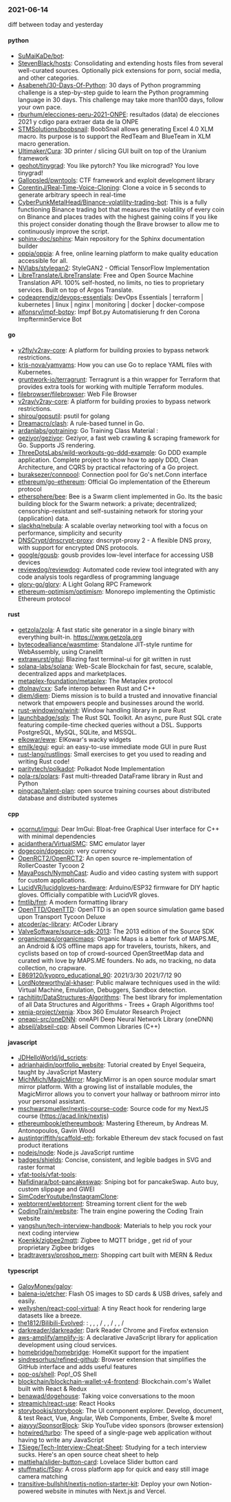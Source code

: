 ### 2021-06-14
diff between today and yesterday

#### python
* [SuMaiKaDe/bot](https://github.com/SuMaiKaDe/bot): 
* [StevenBlack/hosts](https://github.com/StevenBlack/hosts):  Consolidating and extending hosts files from several well-curated sources. Optionally pick extensions for porn, social media, and other categories.
* [Asabeneh/30-Days-Of-Python](https://github.com/Asabeneh/30-Days-Of-Python): 30 days of Python programming challenge is a step-by-step guide to learn the Python programming language in 30 days. This challenge may take more than100 days, follow your own pace.
* [rburhum/elecciones-peru-2021-ONPE](https://github.com/rburhum/elecciones-peru-2021-ONPE): resultados (data) de elecciones 2021 y cdigo para extraer data de la ONPE
* [STMSolutions/boobsnail](https://github.com/STMSolutions/boobsnail): BoobSnail allows generating Excel 4.0 XLM macro. Its purpose is to support the RedTeam and BlueTeam in XLM macro generation.
* [Ultimaker/Cura](https://github.com/Ultimaker/Cura): 3D printer / slicing GUI built on top of the Uranium framework
* [geohot/tinygrad](https://github.com/geohot/tinygrad): You like pytorch? You like micrograd? You love tinygrad! 
* [Gallopsled/pwntools](https://github.com/Gallopsled/pwntools): CTF framework and exploit development library
* [CorentinJ/Real-Time-Voice-Cloning](https://github.com/CorentinJ/Real-Time-Voice-Cloning): Clone a voice in 5 seconds to generate arbitrary speech in real-time
* [CyberPunkMetalHead/Binance-volatility-trading-bot](https://github.com/CyberPunkMetalHead/Binance-volatility-trading-bot): This is a fully functioning Binance trading bot that measures the volatility of every coin on Binance and places trades with the highest gaining coins If you like this project consider donating though the Brave browser to allow me to continuously improve the script.
* [sphinx-doc/sphinx](https://github.com/sphinx-doc/sphinx): Main repository for the Sphinx documentation builder
* [oppia/oppia](https://github.com/oppia/oppia): A free, online learning platform to make quality education accessible for all.
* [NVlabs/stylegan2](https://github.com/NVlabs/stylegan2): StyleGAN2 - Official TensorFlow Implementation
* [LibreTranslate/LibreTranslate](https://github.com/LibreTranslate/LibreTranslate): Free and Open Source Machine Translation API. 100% self-hosted, no limits, no ties to proprietary services. Built on top of Argos Translate.
* [codeaprendiz/devops-essentials](https://github.com/codeaprendiz/devops-essentials): DevOps Essentials | terraform | kubernetes | linux | nginx | monitoring | docker | docker-compose
* [alfonsrv/impf-botpy](https://github.com/alfonsrv/impf-botpy): Impf Bot.py   Automatisierung fr den Corona ImpfterminService Bot

#### go
* [v2fly/v2ray-core](https://github.com/v2fly/v2ray-core): A platform for building proxies to bypass network restrictions.
* [kris-nova/yamyams](https://github.com/kris-nova/yamyams): How you can use Go to replace YAML files with Kubernetes.
* [gruntwork-io/terragrunt](https://github.com/gruntwork-io/terragrunt): Terragrunt is a thin wrapper for Terraform that provides extra tools for working with multiple Terraform modules.
* [filebrowser/filebrowser](https://github.com/filebrowser/filebrowser):  Web File Browser
* [v2ray/v2ray-core](https://github.com/v2ray/v2ray-core): A platform for building proxies to bypass network restrictions.
* [shirou/gopsutil](https://github.com/shirou/gopsutil): psutil for golang
* [Dreamacro/clash](https://github.com/Dreamacro/clash): A rule-based tunnel in Go.
* [ardanlabs/gotraining](https://github.com/ardanlabs/gotraining): Go Training Class Material :
* [geziyor/geziyor](https://github.com/geziyor/geziyor): Geziyor, a fast web crawling & scraping framework for Go. Supports JS rendering.
* [ThreeDotsLabs/wild-workouts-go-ddd-example](https://github.com/ThreeDotsLabs/wild-workouts-go-ddd-example): Go DDD example application. Complete project to show how to apply DDD, Clean Architecture, and CQRS by practical refactoring of a Go project.
* [buraksezer/connpool](https://github.com/buraksezer/connpool): Connection pool for Go's net.Conn interface
* [ethereum/go-ethereum](https://github.com/ethereum/go-ethereum): Official Go implementation of the Ethereum protocol
* [ethersphere/bee](https://github.com/ethersphere/bee): Bee is a Swarm client implemented in Go. Its the basic building block for the Swarm network: a private; decentralized; censorship-resistant and self-sustaining network for storing your (application) data.
* [slackhq/nebula](https://github.com/slackhq/nebula): A scalable overlay networking tool with a focus on performance, simplicity and security
* [DNSCrypt/dnscrypt-proxy](https://github.com/DNSCrypt/dnscrypt-proxy): dnscrypt-proxy 2 - A flexible DNS proxy, with support for encrypted DNS protocols.
* [google/gousb](https://github.com/google/gousb): gousb provides low-level interface for accessing USB devices
* [reviewdog/reviewdog](https://github.com/reviewdog/reviewdog):  Automated code review tool integrated with any code analysis tools regardless of programming language
* [glory-go/glory](https://github.com/glory-go/glory): A Light Golang RPC Framework
* [ethereum-optimism/optimism](https://github.com/ethereum-optimism/optimism): Monorepo implementing the Optimistic Ethereum protocol

#### rust
* [getzola/zola](https://github.com/getzola/zola): A fast static site generator in a single binary with everything built-in. https://www.getzola.org
* [bytecodealliance/wasmtime](https://github.com/bytecodealliance/wasmtime): Standalone JIT-style runtime for WebAssembly, using Cranelift
* [extrawurst/gitui](https://github.com/extrawurst/gitui): Blazing  fast terminal-ui for git written in rust 
* [solana-labs/solana](https://github.com/solana-labs/solana): Web-Scale Blockchain for fast, secure, scalable, decentralized apps and marketplaces.
* [metaplex-foundation/metaplex](https://github.com/metaplex-foundation/metaplex): The Metaplex protocol
* [dtolnay/cxx](https://github.com/dtolnay/cxx): Safe interop between Rust and C++
* [diem/diem](https://github.com/diem/diem): Diems mission is to build a trusted and innovative financial network that empowers people and businesses around the world.
* [rust-windowing/winit](https://github.com/rust-windowing/winit): Window handling library in pure Rust
* [launchbadge/sqlx](https://github.com/launchbadge/sqlx):  The Rust SQL Toolkit. An async, pure Rust SQL crate featuring compile-time checked queries without a DSL. Supports PostgreSQL, MySQL, SQLite, and MSSQL.
* [elkowar/eww](https://github.com/elkowar/eww): ElKowar's wacky widgets
* [emilk/egui](https://github.com/emilk/egui): egui: an easy-to-use immediate mode GUI in pure Rust
* [rust-lang/rustlings](https://github.com/rust-lang/rustlings):  Small exercises to get you used to reading and writing Rust code!
* [paritytech/polkadot](https://github.com/paritytech/polkadot): Polkadot Node Implementation
* [pola-rs/polars](https://github.com/pola-rs/polars): Fast multi-threaded DataFrame library in Rust and Python
* [pingcap/talent-plan](https://github.com/pingcap/talent-plan): open source training courses about distributed database and distributed systemes

#### cpp
* [ocornut/imgui](https://github.com/ocornut/imgui): Dear ImGui: Bloat-free Graphical User interface for C++ with minimal dependencies
* [acidanthera/VirtualSMC](https://github.com/acidanthera/VirtualSMC): SMC emulator layer
* [dogecoin/dogecoin](https://github.com/dogecoin/dogecoin): very currency
* [OpenRCT2/OpenRCT2](https://github.com/OpenRCT2/OpenRCT2): An open source re-implementation of RollerCoaster Tycoon 2 
* [MayaPosch/NymphCast](https://github.com/MayaPosch/NymphCast): Audio and video casting system with support for custom applications.
* [LucidVR/lucidgloves-hardware](https://github.com/LucidVR/lucidgloves-hardware): Arduino/ESP32 firmware for DIY haptic gloves. Officially compatible with LucidVR gloves.
* [fmtlib/fmt](https://github.com/fmtlib/fmt): A modern formatting library
* [OpenTTD/OpenTTD](https://github.com/OpenTTD/OpenTTD): OpenTTD is an open source simulation game based upon Transport Tycoon Deluxe
* [atcoder/ac-library](https://github.com/atcoder/ac-library): AtCoder Library
* [ValveSoftware/source-sdk-2013](https://github.com/ValveSoftware/source-sdk-2013): The 2013 edition of the Source SDK
* [organicmaps/organicmaps](https://github.com/organicmaps/organicmaps):  Organic Maps is a better fork of MAPS.ME, an Android & iOS offline maps app for travelers, tourists, hikers, and cyclists based on top of crowd-sourced OpenStreetMap data and curated with love by MAPS.ME founders. No ads, no tracking, no data collection, no crapware.
* [E869120/kyopro_educational_90](https://github.com/E869120/kyopro_educational_90): 2021/3/30  2021/7/12  90 
* [LordNoteworthy/al-khaser](https://github.com/LordNoteworthy/al-khaser): Public malware techniques used in the wild: Virtual Machine, Emulation, Debuggers, Sandbox detection.
* [rachitiitr/DataStructures-Algorithms](https://github.com/rachitiitr/DataStructures-Algorithms): The best library for implementation of all Data Structures and Algorithms - Trees + Graph Algorithms too!
* [xenia-project/xenia](https://github.com/xenia-project/xenia): Xbox 360 Emulator Research Project
* [oneapi-src/oneDNN](https://github.com/oneapi-src/oneDNN): oneAPI Deep Neural Network Library (oneDNN)
* [abseil/abseil-cpp](https://github.com/abseil/abseil-cpp): Abseil Common Libraries (C++)

#### javascript
* [JDHelloWorld/jd_scripts](https://github.com/JDHelloWorld/jd_scripts): 
* [adrianhajdin/portfolio_website](https://github.com/adrianhajdin/portfolio_website): Tutorial created by Enyel Sequeira, taught by JavaScript Mastery
* [MichMich/MagicMirror](https://github.com/MichMich/MagicMirror): MagicMirror is an open source modular smart mirror platform. With a growing list of installable modules, the MagicMirror allows you to convert your hallway or bathroom mirror into your personal assistant.
* [mschwarzmueller/nextjs-course-code](https://github.com/mschwarzmueller/nextjs-course-code): Source code for my NextJS course (https://acad.link/nextjs)
* [ethereumbook/ethereumbook](https://github.com/ethereumbook/ethereumbook): Mastering Ethereum, by Andreas M. Antonopoulos, Gavin Wood
* [austintgriffith/scaffold-eth](https://github.com/austintgriffith/scaffold-eth):  forkable Ethereum dev stack focused on fast product iterations
* [nodejs/node](https://github.com/nodejs/node): Node.js JavaScript runtime 
* [badges/shields](https://github.com/badges/shields): Concise, consistent, and legible badges in SVG and raster format
* [vfat-tools/vfat-tools](https://github.com/vfat-tools/vfat-tools): 
* [Nafidinara/bot-pancakeswap](https://github.com/Nafidinara/bot-pancakeswap): Sniping bot for pancakeSwap. Auto buy, custom slippage and GWEI
* [SimCoderYoutube/InstagramClone](https://github.com/SimCoderYoutube/InstagramClone): 
* [webtorrent/webtorrent](https://github.com/webtorrent/webtorrent):  Streaming torrent client for the web
* [CodingTrain/website](https://github.com/CodingTrain/website): The train engine powering the Coding Train website
* [yangshun/tech-interview-handbook](https://github.com/yangshun/tech-interview-handbook):  Materials to help you rock your next coding interview
* [Koenkk/zigbee2mqtt](https://github.com/Koenkk/zigbee2mqtt): Zigbee  to MQTT bridge , get rid of your proprietary Zigbee bridges 
* [bradtraversy/proshop_mern](https://github.com/bradtraversy/proshop_mern): Shopping cart built with MERN & Redux

#### typescript
* [GaloyMoney/galoy](https://github.com/GaloyMoney/galoy): 
* [balena-io/etcher](https://github.com/balena-io/etcher): Flash OS images to SD cards & USB drives, safely and easily.
* [wellyshen/react-cool-virtual](https://github.com/wellyshen/react-cool-virtual):   A tiny React hook for rendering large datasets like a breeze.
* [the1812/Bilibili-Evolved](https://github.com/the1812/Bilibili-Evolved): : , , ,  / , ,  / , ,  / 
* [darkreader/darkreader](https://github.com/darkreader/darkreader): Dark Reader Chrome and Firefox extension
* [aws-amplify/amplify-js](https://github.com/aws-amplify/amplify-js): A declarative JavaScript library for application development using cloud services.
* [homebridge/homebridge](https://github.com/homebridge/homebridge): HomeKit support for the impatient
* [sindresorhus/refined-github](https://github.com/sindresorhus/refined-github): Browser extension that simplifies the GitHub interface and adds useful features
* [pop-os/shell](https://github.com/pop-os/shell): Pop!_OS Shell
* [blockchain/blockchain-wallet-v4-frontend](https://github.com/blockchain/blockchain-wallet-v4-frontend): Blockchain.com's Wallet built with React & Redux
* [benawad/dogehouse](https://github.com/benawad/dogehouse): Taking voice conversations to the moon 
* [streamich/react-use](https://github.com/streamich/react-use): React Hooks  
* [storybookjs/storybook](https://github.com/storybookjs/storybook):  The UI component explorer. Develop, document, & test React, Vue, Angular, Web Components, Ember, Svelte & more!
* [ajayyy/SponsorBlock](https://github.com/ajayyy/SponsorBlock): Skip YouTube video sponsors (browser extension)
* [hotwired/turbo](https://github.com/hotwired/turbo): The speed of a single-page web application without having to write any JavaScript
* [TSiege/Tech-Interview-Cheat-Sheet](https://github.com/TSiege/Tech-Interview-Cheat-Sheet): Studying for a tech interview sucks. Here's an open source cheat sheet to help
* [mattieha/slider-button-card](https://github.com/mattieha/slider-button-card): Lovelace Slider button card
* [stuffmatic/fSpy](https://github.com/stuffmatic/fSpy): A cross platform app for quick and easy still image camera matching
* [transitive-bullshit/nextjs-notion-starter-kit](https://github.com/transitive-bullshit/nextjs-notion-starter-kit): Deploy your own Notion-powered website in minutes with Next.js and Vercel.
